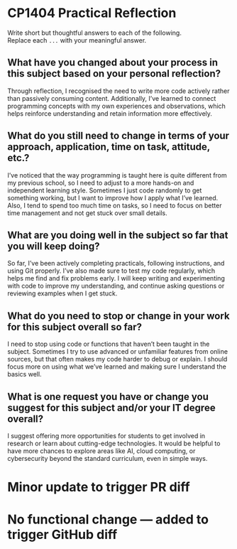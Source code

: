 # CP1404 Practical Reflection

Write short but thoughtful answers to each of the following.  
Replace each `...` with your meaningful answer.

## What have you changed about your process in this subject based on your personal reflection?

Through reflection, I recognised the need to write more code actively rather than passively consuming content. Additionally, I’ve learned to connect programming concepts with my own experiences and observations, which helps reinforce understanding and retain information more effectively.

## What do you still need to change in terms of your approach, application, time on task, attitude, etc.?

I’ve noticed that the way programming is taught here is quite different from my previous school, so I need to adjust to a more hands-on and independent learning style.
Sometimes I just code randomly to get something working, but I want to improve how I apply what I’ve learned. Also, I tend to spend too much time on tasks, so I need to focus on better time management and not get stuck over small details.

## What are you doing well in the subject so far that you will keep doing?

So far, I’ve been actively completing practicals, following instructions, and using Git properly. I’ve also made sure to test my code regularly, which helps me find and fix problems early. I will keep writing and experimenting with code to improve my understanding, and continue asking questions or reviewing examples when I get stuck.



## What do you need to stop or change in your work for this subject overall so far?

I need to stop using code or functions that haven’t been taught in the subject. Sometimes I try to use advanced or unfamiliar features from online sources, but that often makes my code harder to debug or explain. I should focus more on using what we’ve learned and making sure I understand the basics well.

## What is one request you have or change you suggest for this subject and/or your IT degree overall?
I suggest offering more opportunities for students to get involved in research or learn about cutting-edge technologies. It would be helpful to have more chances to explore areas like AI, cloud computing, or cybersecurity beyond the standard curriculum, even in simple ways.

# Minor update to trigger PR diff
# No functional change — added to trigger GitHub diff
